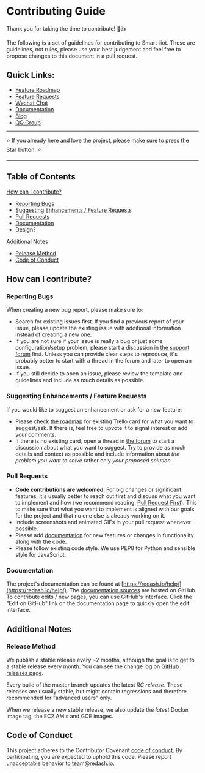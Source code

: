 # Contributing Guide

Thank you for taking the time to contribute! :tada::+1:

The following is a set of guidelines for contributing to Smart-iiot. These are guidelines, not rules, please use your best judgement and feel free to propose changes to this document in a pull request.

## Quick Links:

- [Feature Roadmap](http://smartlinkcloud.com/smart-iiot-roadmap)
- [Feature Requests](https://discuss.smartlinkcloud.com/feature-requests)
- [Wechat Chat](252527676)
- [Documentation](http://smartlinkcloud.com/help/)
- [Blog](http://blog.smartlinkcloud.com/)
- [QQ Group](252527676)


---
:star: If you already here and love the project, please make sure to press the Star button. :star:

---


## Table of Contents

[How can I contribute?](#how-can-i-contribute)

- [Reporting Bugs](#reporting-bugs)
- [Suggesting Enhancements / Feature Requests](#suggesting-enhancements--feature-requests)
- [Pull Requests](#pull-requests)
- [Documentation](#documentation)
- Design?

[Additional Notes](#additional-notes)

- [Release Method](#release-method)
- [Code of Conduct](#code-of-conduct)

## How can I contribute?

### Reporting Bugs

When creating a new bug report, please make sure to:

- Search for existing issues first. If you find a previous report of your issue, please update the existing issue with additional information instead of creating a new one.
- If you are not sure if your issue is really a bug or just some configuration/setup problem, please start a discussion in [the support forum](https://discuss.redash.io/c/support) first. Unless you can provide clear steps to reproduce, it's probably better to start with a thread in the forum and later to open an issue.
- If you still decide to open an issue, please review the template and guidelines and include as much details as possible.

### Suggesting Enhancements / Feature Requests

If you would like to suggest an enhancement or ask for a new feature:

- Please check [the roadmap](https://trello.com/b/b2LUHU7A/redash-roadmap) for existing Trello card for what you want to suggest/ask. If there is, feel free to upvote it to signal interest or add your comments.
- If there is no existing card, open a thread in [the forum](https://discuss.redash.io/c/feature-requests) to start a discussion about what you want to suggest. Try to provide as much details and context as possible and include information about *the problem you want to solve* rather only *your proposed solution*.

### Pull Requests

- **Code contributions are welcomed**. For big changes or significant features, it's usually better to reach out first and discuss what you want to implement and how (we recommend reading: [Pull Request First](https://medium.com/practical-blend/pull-request-first-f6bb667a9b6#.ozlqxvj36)). This to make sure that what you want to implement is aligned with our goals for the project and that no one else is already working on it.
- Include screenshots and animated GIFs in your pull request whenever possible.
- Please add [documentation](#documentation) for new features or changes in functionality along with the code.
- Please follow existing code style. We use PEP8 for Python and sensible style for JavaScript.

### Documentation

The project's documentation can be found at [https://redash.io/help/](https://redash.io/help/). The [documentation sources](https://github.com/getredash/website/tree/master/website/_kb) are hosted on GitHub. To contribute edits / new pages, you can use GitHub's interface. Click the "Edit on GitHub" link on the documentation page to quickly open the edit interface.

## Additional Notes

### Release Method

We publish a stable release every ~2 months, although the goal is to get to a stable release every month. You can see the change log on [GitHub releases page](http://github.com/getredash/redash/releases).

Every build of the master branch updates the latest *RC release*. These releases are usually stable, but might contain regressions and therefore recommended for "advanced users" only.

When we release a new stable release, we also update the *latest* Docker image tag, the EC2 AMIs and GCE images.

## Code of Conduct

This project adheres to the Contributor Covenant [code of conduct](http://redash.io/community/code_of_conduct). By participating, you are expected to uphold this code. Please report unacceptable behavior to team@redash.io.
